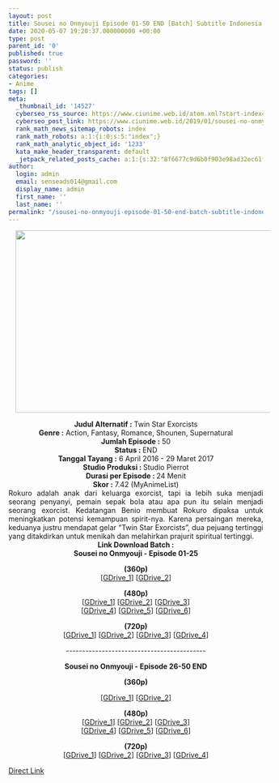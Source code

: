 ```yaml
---
layout: post
title: Sousei no Onmyouji Episode 01-50 END [Batch] Subtitle Indonesia
date: 2020-05-07 19:20:37.000000000 +00:00
type: post
parent_id: '0'
published: true
password: ''
status: publish
categories:
- Anime
tags: []
meta:
  _thumbnail_id: '14527'
  cyberseo_rss_source: https://www.ciunime.web.id/atom.xml?start-index=601&max-results=150
  cyberseo_post_link: https://www.ciunime.web.id/2019/01/sousei-no-onmyouji-episode-01-50-end.html
  rank_math_news_sitemap_robots: index
  rank_math_robots: a:1:{i:0;s:5:"index";}
  rank_math_analytic_object_id: '1233'
  kata_make_header_transparent: default
  _jetpack_related_posts_cache: a:1:{s:32:"8f6677c9d6b0f903e98ad32ec61f8deb";a:2:{s:7:"expires";i:1652778771;s:7:"payload";a:0:{}}}
author:
  login: admin
  email: senseads014@gmail.com
  display_name: admin
  first_name: ''
  last_name: ''
permalink: "/sousei-no-onmyouji-episode-01-50-end-batch-subtitle-indonesia/"
---
```

<div class="separator" style="clear: both; text-align: center;"><a href="https://2.bp.blogspot.com/-H-OvJlAlRH8/XD67UpWWeMI/AAAAAAAAHkA/EhJYT1TUEyY4DtaG9qdzJdF1es8pZe0YwCLcBGAs/s1600/Sousei%2Bno%2BOnmyouji.png" imageanchor="1" style="margin-left: 1em; margin-right: 1em;"><img border="0" data-original-height="720" data-original-width="1280" height="360" src="{{ site.baseurl }}/assets/2020/05/Sousei%2Bno%2BOnmyouji.png" width="640" /></a></div>
<p>
<div style="text-align: center;"><b>Judul</b><b><b> Alternatif</b> :</b> Twin Star Exorcists</div>
<div style="text-align: center;"><b><b>Genre :</b></b> Action, Fantasy, Romance, Shounen, Supernatural</div>
<div style="text-align: center;"><b>Jumlah Episode :</b> 50<br /><b>Status :&nbsp;</b>END<br /><b>Tanggal Tayang :</b> 6 April 2016 - 29 Maret 2017<br /><b>Studio Produksi : </b>Studio Pierrot<br /><b>Durasi per Episode :&nbsp;</b>24 Menit</div>
<div style="text-align: center;"><b>Skor :</b> 7.42 (MyAnimeList)</div>
<div style="text-align: center;"></div>
<div style="text-align: justify;">Rokuro adalah anak dari keluarga exorcist, tapi ia lebih suka menjadi seorang penyanyi, pemain sepak bola atau apa pun itu selain menjadi seorang exorcist. Kedatangan Benio membuat Rokuro dipaksa untuk meningkatkan potensi kemampuan spirit-nya. Karena persaingan mereka, keduanya justru mendapat gelar “Twin Star Exorcists”, dua pejuang tertinggi yang ditakdirkan untuk menikah dan melahirkan prajurit spiritual tertinggi.</div>
<div style="text-align: justify;"></div>
<div style="text-align: justify;"></div>
<div style="text-align: center;"><b>Link Download Batch :</b></div>
<div style="text-align: center;">
<div style="text-align: center;"><b>Sousei no Onmyouji - Episode 01-25</b></p>
</div>
<div style="text-align: center;"><b>(360p)</b>
<div style="text-align: center;">[<a href="https://drive.google.com/uc?id=1K0mNr_T-Y27CHL2ExO4BbMvrTjaQZ9Cz" target="_blank" rel="noopener">GDrive_1</a>] [<a href="https://drive.google.com/uc?id=1Fxp_6zgCIbSjbEGyBv1BGuGbYkqF59-S" target="_blank" rel="noopener">GDrive_2</a>]</p>
</div>
<p><b>(480p)</b><br />[<a href="https://drive.google.com/uc?id=1mtD34dZFAq178Endic3DKe26F7hNE-3e" target="_blank" rel="noopener">GDrive_1</a>] [<a href="https://drive.google.com/uc?id=1Onj_i2DofOZ8J5pkJqlfu5BrpltFc3ID" target="_blank" rel="noopener">GDrive_2</a>] [<a href="https://drive.google.com/uc?id=1TvH1SGlBZTsiE-m_W-3xjO4b99lVmhxb" target="_blank" rel="noopener">GDrive_3</a>]<br />[<a href="https://drive.google.com/uc?id=1xueWwh3b4wSVua7wJs52lzZdw34HhTfY" target="_blank" rel="noopener">GDrive_4</a>] [<a href="https://drive.google.com/uc?id=1Ll4kNdMkC5fWm7x8_RM_G6-2K2Rqunc7" target="_blank" rel="noopener">GDrive_5</a>] [<a href="https://drive.google.com/uc?id=1qo3wKZ_37zmJd8yFRt3ln3lhYoKZBuNR" target="_blank" rel="noopener">GDrive_6</a>]</p>
<p><b>(720p)</b><br />[<a href="https://drive.google.com/uc?id=1Nyp55a3dIaCSy3W8okQdPHpIbgJnAT3b" target="_blank" rel="noopener">GDrive_1</a>] [<a href="https://drive.google.com/uc?id=1sStSADhCF_YJwAG5atsmbrlLNPxelGCp" target="_blank" rel="noopener">GDrive_2</a>] [<a href="https://drive.google.com/uc?id=1Mm2Hw5QmXEAvZmnz-FmcWoCs8bWNMKmH" target="_blank" rel="noopener">GDrive_3</a>] [<a href="https://drive.google.com/uc?id=1RWgatD9QC6GV_NkAW1A0CnY91UZZAqdZ" target="_blank" rel="noopener">GDrive_4</a>]</p>
<p>-------------------------------------------</p>
</div>
</div>
<div style="text-align: center;"><b>Sousei no Onmyouji - Episode 26-50 END</b></p>
<p><b>(360p)</b>
<div style="text-align: center;">[<a href="https://drive.google.com/uc?id=1lEwcgK5xlzFDfFS0sjHyRMFMWj3C3AES" target="_blank" rel="noopener">GDrive_1</a>] [<a href="https://drive.google.com/uc?id=1uLnS1HEFnVv1hZ9fzh5C1GvwGa62jHR7" target="_blank" rel="noopener">GDrive_2</a>]</p>
</div>
<p><b>(480p)</b><br />[<a href="https://drive.google.com/uc?id=1m26vJ3cdZZVXAelNQ7Y5pJTkkBGfsz9F" target="_blank" rel="noopener">GDrive_1</a>] [<a href="https://drive.google.com/uc?id=1c0yjIx_Hdu1QeHuvoTKmSeCdJG2nJZA3" target="_blank" rel="noopener">GDrive_2</a>] [<a href="https://drive.google.com/uc?id=15wyapTzazM1GNQOEZoTUBz_m2D8d-ZwO" target="_blank" rel="noopener">GDrive_3</a>]<br />[<a href="https://drive.google.com/uc?id=1lsZ4nArDtC-3VeTOmKPRCgQ1Cby-gcMI" target="_blank" rel="noopener">GDrive_4</a>] [<a href="https://drive.google.com/uc?id=1yLPrPwupFYkFvZQ4qLcWa-uxW_N0tG4K" target="_blank" rel="noopener">GDrive_5</a>] [<a href="https://drive.google.com/uc?id=1lS-W7L5kGSxQxZFq0l8BS0yc4jJ-Sbht" target="_blank" rel="noopener">GDrive_6</a>]</p>
<p><b>(720p)</b><br />[<a href="https://drive.google.com/uc?id=1EKAA4h9_aSD_d41bEhCF_FKrhVyM-F-0" target="_blank" rel="noopener">GDrive_1</a>] [<a href="https://drive.google.com/uc?id=1ObZjENeTDh9DrOqP9hNWz8PtMmE1epee" target="_blank" rel="noopener">GDrive_2</a>] [<a href="https://drive.google.com/uc?id=1hkwEjd1_K4ATYiZF9kVHkl7cu8lYg8DR" target="_blank" rel="noopener">GDrive_3</a>] [<a href="https://drive.google.com/uc?id=1B0a-LeLgtvedW6VQodpp2B-JjoBWgDS9" target="_blank" rel="noopener">GDrive_4</a>]</div>
<link rel="stylesheet" href="https://cdnjs.cloudflare.com/ajax/libs/font-awesome/4.7.0/css/font-awesome.min.css" />
<div class="divbtn"> <a href="https://handymansurrender.com/fihup8buzv?key=94550f7ce39444073321dde3b8782f97" class="btn"><i class="fa fa-download"></i> Direct Link</a> </div>
